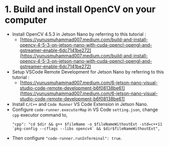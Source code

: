 # 1. Build and install OpenCV on your computer
- Install OpenCV 4.5.3 in Jetson Nano by referring to this tutorial :
    - [https://yunusmuhammad007.medium.com/build-and-install-opencv-4-5-3-on-jetson-nano-with-cuda-opencl-opengl-and-gstreamer-enable-6dc7141be272](https://yunusmuhammad007.medium.com/build-and-install-opencv-4-5-3-on-jetson-nano-with-cuda-opencl-opengl-and-gstreamer-enable-6dc7141be272)
- Setup VSCode Remote Development for Jetson Nano by referring to this tutorial :
    - [https://yunusmuhammad007.medium.com/6-jetson-nano-visual-studio-code-remote-development-b6f08138be61](https://yunusmuhammad007.medium.com/6-jetson-nano-visual-studio-code-remote-development-b6f08138be61)
- Install `C/C++` and `Code Runner` VS Code Extension in Jetson Nano.
- Configure `code-runner.executorMap` in VS Code `setting.json`, change `cpp` executor command to,
    ```
    "cpp": "cd $dir && g++ $fileName -o $fileNameWithoutExt -std=c++11 `pkg-config --cflags --libs opencv4` && $dir$fileNameWithoutExt",
    ```
- Then configure `"code-runner.runInTerminal": true`.
